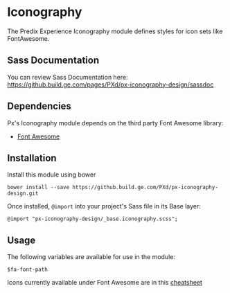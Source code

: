 # Iconography

The Predix Experience Iconography module defines styles for icon sets like FontAwesome.

## Sass Documentation

You can review Sass Documentation here: https://github.build.ge.com/pages/PXd/px-iconography-design/sassdoc

## Dependencies

Px's Iconography module depends on the third party Font Awesome library:

* [Font Awesome](http://fontawesome.io)

## Installation

Install this module using bower

    bower install --save https://github.build.ge.com/PXd/px-iconography-design.git

Once installed, `@import` into your project's Sass file in its Base layer:

    @import "px-iconography-design/_base.iconography.scss";

## Usage

The following variables are available for use in the module:

    $fa-font-path

Icons currently available under Font Awesome are in this [cheatsheet](http://fortawesome.github.io/Font-Awesome/cheatsheet/)
